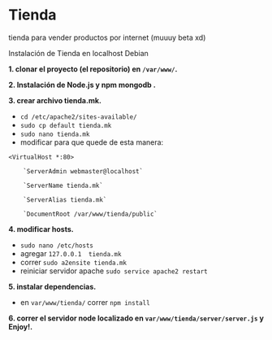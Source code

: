 Tienda
======

tienda para vender productos por internet (muuuy beta xd)

Instalación de Tienda en localhost Debian

**1.    clonar el proyecto (el repositorio) en `/var/www/`.**

**2.	Instalación de Node.js y npm mongodb .**

**3.	crear archivo tienda.mk.**
* `cd /etc/apache2/sites-available/`
* `sudo cp default tienda.mk`
* `sudo nano tienda.mk`
* modificar para que quede de esta manera:

`<VirtualHost *:80>`

        `ServerAdmin webmaster@localhost`

        `ServerName tienda.mk`

        `ServerAlias tienda.mk`

        `DocumentRoot /var/www/tienda/public`


**4.	modificar hosts.**

* `sudo nano /etc/hosts`
* agregar `127.0.0.1  tienda.mk`
* correr `sudo a2ensite tienda.mk`
* reiniciar servidor apache `sudo service apache2 restart`

**5. instalar dependencias.**
* en `var/www/tienda/` correr `npm install`


**6. correr el servidor node localizado en `var/www/tienda/server/server.js` y Enjoy!.**